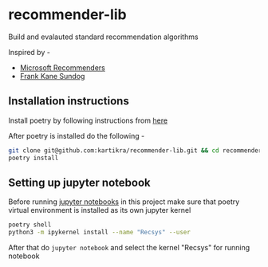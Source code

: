 # recommender-lib

Build and evalauted standard recommendation algorithms


Inspired by -
- [Microsoft Recommenders](https://github.com/microsoft/recommenders)
- [Frank Kane Sundog](https://sundog-education.com/recsys/)


## Installation instructions

Install poetry by following instructions from [here](https://python-poetry.org/docs/#installation)

After poetry is installed do the following -
``` sh
git clone git@github.com:kartikra/recommender-lib.git && cd recommender-lib
poetry install 
```


## Setting up jupyter notebook
Before running [jupyter notebooks](/notebooks/01-recommender-evaluation.ipynb) in this project make sure that poetry virtual environment is installed as its own jupyter kernel
``` sh
poetry shell
python3 -m ipykernel install --name "Recsys" --user
```
After that do `jupyter notebook` and select the kernel "Recsys" for running notebook

